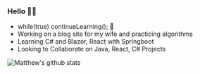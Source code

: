 ### Hello 👋🏼
- while(true) continueLearning(); 🧠                                  
- Working on a blog site for my wife and practicing algorithms  
- Learning C# and Blazor, React with Springboot
- Looking to Collaborate on Java, React, C# Projects
                                                                         
![Matthew's github stats](https://github-readme-stats.vercel.app/api?username=Mdbaker19&show_icons=true&theme=radical)   
